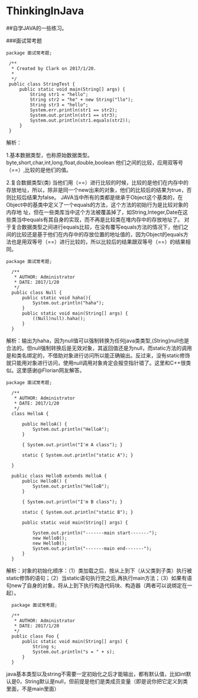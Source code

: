 # ThinkingInJava
##自学JAVA的一些练习。


###面试常考题
```
package 面试常考题;
 
 /**
  * Created by Clark on 2017/1/20.
  *
  */
 public class StringTest {
     public static void main(String[] args) {
         String str1 = "hello";
         String str2 = "he" + new String("llo");
         String str3 = "hello";
         System.err.println(str1 == str2);
         System.out.println(str1 == str3);
         System.out.println(str1.equals(str2));
     }
 }
 ```
 解析：
 
1.基本数据类型，也称原始数据类型。byte,short,char,int,long,float,double,boolean 
  他们之间的比较，应用双等号（==）,比较的是他们的值。 

2.复合数据类型(类) 
  当他们用（==）进行比较的时候，比较的是他们在内存中的存放地址，所以，除非是同一个new出来的对象，他们的比较后的结果为true，否则比较后结果为false。 JAVA当中所有的类都是继承于Object这个基类的，在Object中的基类中定义了一个equals的方法，这个方法的初始行为是比较对象的内存地 址，但在一些类库当中这个方法被覆盖掉了，如String,Integer,Date在这些类当中equals有其自身的实现，而不再是比较类在堆内存中的存放地址了。
  对于复合数据类型之间进行equals比较，在没有覆写equals方法的情况下，他们之间的比较还是基于他们在内存中的存放位置的地址值的，因为Object的equals方法也是用双等号（==）进行比较的，所以比较后的结果跟双等号（==）的结果相同。

``` 
package 面试常考题;
  
  /**
   * AUTHOR: Administrator
   * DATE: 2017/1/20
   */
  public class Null {
      public static void haha(){
          System.out.println("haha");
      }
      public static void main(String[] args) {
          ((Null)null).haha();
      }
  }
  ```
  解析：输出为haha，因为null值可以强制转换为任何java类类型,(String)null也是合法的。但null强制转换后是无效对象，其返回值还是为null，而static方法的调用是和类名绑定的，不借助对象进行访问所以能正确输出。反过来，没有static修饰就只能用对象进行访问，使用null调用对象肯定会报空指针错了。这里和C++很类似。这里感谢@Florian网友解答。
  
```  
package 面试常考题;
  
  /**
   * AUTHOR: Administrator
   * DATE: 2017/1/20
   */
  class HelloA {
  
      public HelloA() {
          System.out.println("HelloA");
      }
  
      { System.out.println("I'm A class"); }
  
      static { System.out.println("static A"); }
  
  }
  
  public class HelloB extends HelloA {
      public HelloB() {
          System.out.println("HelloB");
      }
  
      { System.out.println("I'm B class"); }
  
      static { System.out.println("static B"); }
  
      public static void main(String[] args) {
  
          System.out.println("-------main start-------");
          new HelloB();
          new HelloB();
          System.out.println("-------main end-------");
      }
  }
  ```
   解析：对象的初始化顺序：（1）类加载之后，按从上到下（从父类到子类）执行被static修饰的语句；（2）当static语句执行完之后,再执行main方法；（3）如果有语句new了自身的对象，将从上到下执行构造代码块、构造器（两者可以说绑定在一起）。
 ```  
   package 面试常考题;
   
   /**
    * AUTHOR: Administrator
    * DATE: 2017/1/20
    */
   public class Foo {
       public static void main(String[] args) {
           String s;
           System.out.println("s = " + s);
       }
   }
   ```
java基本类型以及string不需要一定初始化之后才能输出，都有默认值，比如int默认是0，String默认是null，但前提是他们是类成员变量（即是说你把它定义到类里面，不是main里面）
